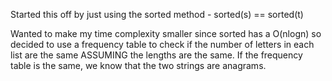 Started this off by just using the sorted method - sorted(s) == sorted(t)

Wanted to make my time complexity smaller since sorted has a O(nlogn) so decided to use a frequency table to check if the number of letters in each list are the same ASSUMING the lengths are the same. If the frequency table is the same, we know that the two strings are anagrams.
